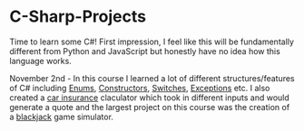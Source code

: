 # C-Sharp-Projects
Time to learn some C#! First impression, I feel like this will be fundamentally different from Python and JavaScript but honestly have no idea how this language works.

November 2nd -
  In this course I learned a lot of different structures/features of C# including <a href="https://github.com/J0SH001/C-Sharp-Projects/tree/main/Random_C%23_Projects/EnumAssignment">Enums</a>, <a href="https://github.com/J0SH001/C-Sharp-Projects/tree/main/Random_C%23_Projects/ConstructorAssignment">Constructors</a>, <a href="https://github.com/J0SH001/C-Sharp-Projects/tree/main/Random_C%23_Projects/SwitchExample">Switches</a>, <a href="https://github.com/J0SH001/C-Sharp-Projects/tree/main/Random_C%23_Projects/ExceptionExamples">Exceptions</a> etc. I also created a <a href="https://github.com/J0SH001/C-Sharp-Projects/tree/main/MVC_Projects/CarInsurance/CarInsurance">car insurance</a> claculator which took in different inputs and would generate a quote and the largest project on this course was the creation of a <a href="https://github.com/J0SH001/C-Sharp-Projects/tree/main/BlackJack">blackjack</a> game simulator.
